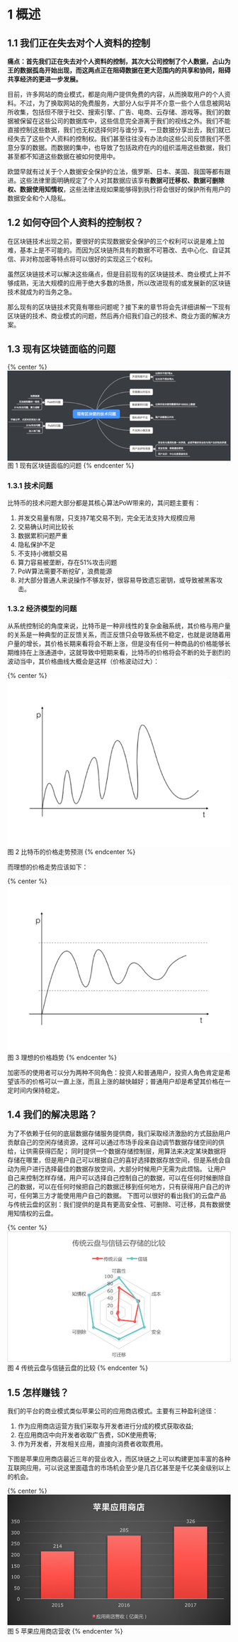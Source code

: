 
# 1 概述


## 1.1 我们正在失去对个人资料的控制

**痛点：首先我们正在失去对个人资料的控制，其次大公司控制了个人数据，占山为王的数据孤岛开始出现，而这两点正在阻碍数据在更大范围内的共享和协同，阻碍共享经济的更进一步发展。**

目前，许多网站的商业模式，都是向用户提供免费的内容，从而换取用户的个人资料。不过，为了换取网站的免费服务，大部分人似乎并不介意一些个人信息被网站所收集，包括但不限于社交、搜索引擎、广告、电商、云存储、游戏等。我们的数据被保留在这些公司的数据库中，这些信息完全游离于我们的视线之外。我们不能直接控制这些数据，我们也无权选择何时与谁分享，一旦数据分享出去，我们就已经失去了这些个人资料的控制权。我们甚至往往没有办法向这些公司反馈我们不愿意分享的数据。而数据的集中，也导致了包括政府在内的组织滥用这些数据，我们甚至都不知道这些数据在被如何使用中。

欧盟早就有过关于个人数据安全保护的立法，俄罗斯、日本、美国、我国等都有跟进。这些法律里面明确规定了个人对其数据应该享有**数据可迁移权、数据可删除权、数据使用知情权**，这些法律法规如果能够得到执行将会很好的保护所有用户的数据安全和个人隐私。

## 1.2 如何夺回个人资料的控制权？

在区块链技术出现之前，要很好的实现数据安全保护的三个权利可以说是难上加难，基本上是不可能的。而因为区块链所具有的数据不可篡改、去中心化、自证其信、非对称加密等特点将可以很好的实现这三个权利。

虽然区块链技术可以解决这些痛点，但是目前现有的区块链技术、商业模式上并不够成熟，无法大规模的应用于绝大多数的场景，所以改进现有的或发展新的区块链技术就成为的当务之急。

那么现有的区块链技术究竟有哪些问题呢？接下来的章节将会先详细讲解一下现有区块链的技术、商业模式的问题，然后再介绍我们自己的技术、商业方面的解决方案。

## 1.3	现有区块链面临的问题

{% center %}
<img src="./imgs/img1.png" align="center" alt="图 1 现有区块链面临的问题" />
图 1 现有区块链面临的问题
{% endcenter %}


### 1.3.1	技术问题
比特币的技术问题大部分都是其核心算法PoW带来的，其问题主要有：
1.	并发交易量有限，只支持7笔交易不到，完全无法支持大规模应用 
2.	交易确认时间比较长
3.	数据累积问题严重
4.	隐私保护不足
5.	不支持小微额交易
6.	算力容易被垄断，存在51%攻击问题
7.	PoW算法需要不断挖矿，浪费能源
8.	对大部分普通人来说操作不够友好，很容易导致遗忘密钥，或导致被黑客攻击。

### 1.3.2	经济模型的问题

从系统控制论的角度来说，比特币是一种非线性的复杂金融系统，其价格与用户量的关系是一种典型的正反馈关系，而正反馈只会导致系统不稳定，也就是说随着用户量的增长，其价格长期来看将会不断上涨，但是没有任何一种商品的价格能够长期维持在上涨通道中，这就导致中短期来看，比特币的价格将会不断的处于剧烈的波动当中，其价格曲线大概会是这样（价格波动过大）：


{% center %}
<img src="./imgs/img2.png" align="center" alt="图 2 比特币的价格走势预测" />
图 2 比特币的价格走势预测
{% endcenter %}


而理想的价格走势应该如下：


{% center %}
<img src="./imgs/img3.png" align="center" alt="图 3 理想的价格趋势" />
图 3 理想的价格趋势
{% endcenter %}



加密币的使用者可以分为两种不同角色：投资人和普通用户，投资人角色肯定是希望该币的价格可以一直上涨，而且上涨的越快越好；普通用户却是希望其价格在一定时间内保持稳定。

## 1.4	我们的解决思路？
为了不依赖于任何的底层数据存储服务提供商，我们采取经济激励的方式鼓励用户贡献自己的空闲存储资源，这样可以通过市场手段来自动调节数据存储空间的供给，让供需获得匹配；
同时提供一个数据存储控制层，用算法来决定某块数据将存储在哪里，但是用户自己可以根据自己的喜好选择数据存放空间，但是系统会自动为用户进行选择最佳的数据存放空间，大部分时候用户无需为此烦恼。
让用户自己来控制怎样存储，用户可以选择自己控制自己的数据，可以在任何时候删除自己的数据，可以在任何时候把自己的数据迁移到任何地方，只有获得用户自己的许可，任何第三方才能使用用户自己的数据。
下图可以很好的看出我们的云盘产品与传统云盘的区别：我们提供的是具有更高安全性、可删除、可迁移，具有数据使用知情权的云盘。

{% center %}
<img src="./imgs/img4.png" alt="图 4 传统云盘与信链云盘的比较"/>
图 4 传统云盘与信链云盘的比较
{% endcenter %}


## 1.5	怎样赚钱？

我们的平台的商业模式类似苹果公司的应用商店模式。主要有三种盈利途径：

1. 作为应用商店运营方我们采取与开发者进行分成的模式获取收益;
2. 在应用商店中向开发者收取广告费，SDK使用费等;
3. 作为开发者，开发相关应用，直接向消费者收取费用。

下图是苹果应用商店最近三年的营业收入，而区块链之上可以构建更加丰富的各种互联网应用，可以说这里面蕴含的市场机会至少是几百亿甚至是千亿美金级别以上的机会。


{% center %}
<img src="./imgs/img5.png" alt="图 5 苹果应用商店营收"/>
图 5 苹果应用商店营收
{% endcenter %}



